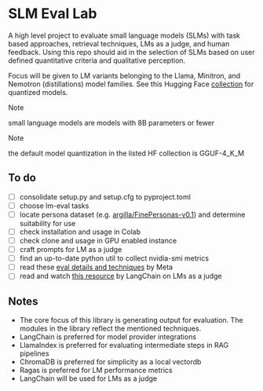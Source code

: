 # SLM Eval Lab

A high level project to evaluate small language models (SLMs) with task based approaches, retrieval techniques, LMs as a judge, and human feedback. Using this repo should aid in the selection of SLMs based on user defined quantitative criteria and qualitative perception.

Focus will be given to LM variants belonging to the Llama, Minitron, and Nemotron (distillations) model families. See this Hugging Face [collection](https://huggingface.co/collections/jxtngx/slm-quants-66fd22225a60c216a7e30989) for quantized models. 

> [!NOTE]
> small language models are models with 8B parameters or fewer

> [!NOTE]
> the default model quantization in the listed HF collection is GGUF-4_K_M

## To do

- [ ] consolidate setup.py and setup.cfg to pyproject.toml
- [ ] choose lm-eval tasks
- [ ] locate persona dataset (e.g. [argilla/FinePersonas-v0.1](https://huggingface.co/datasets/argilla/FinePersonas-v0.1)) and determine suitability for use
- [ ] check installation and usage in Colab
- [ ] check clone and usage in GPU enabled instance
- [ ] craft prompts for LM as a judge
- [ ] find an up-to-date python util to collect nvidia-smi metrics
- [ ] read these [eval details and techniques](https://huggingface.co/datasets/meta-llama/Llama-3.2-3B-Instruct-evals) by Meta
- [ ] read and watch [this resource](https://docs.smith.langchain.com/concepts/evaluation#llm-as-judge) by LangChain on LMs as a judge

## Notes

- The core focus of this library is generating output for evaluation. The modules in the library reflect the mentioned techniques.
- LangChain is preferred for model provider integrations
- LlamaIndex is preferred for evaluating intermediate steps in RAG pipelines
- ChromaDB is preferred for simplicity as a local vectordb
- Ragas is preferred for LM performance metrics
- LangChain will be used for LMs as a judge